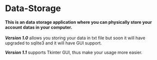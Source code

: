 # Data-Storage
#### This is an data storage application where you can physically store your account datas in your computer.

***Version 1.0*** allows you storing your data in txt file but soon it will have upgraded to sqlite3 and it will have GUI support. 

***Version 1.1*** supports Tkinter GUI, thus make your usage more easier.